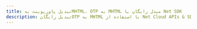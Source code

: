 ---title: تبدیل پاورپوینت بهMHTML، OTP به MHTML مبدل رایگان یا Net SDKdescription: تبدیل رایگانOTP به MHTML با استفاده از Net Cloud APIs & SDK. همچنین اسناد Microsoft PowerPoint را در Cloud ایجاد، ویرایش و رندر کنید.---